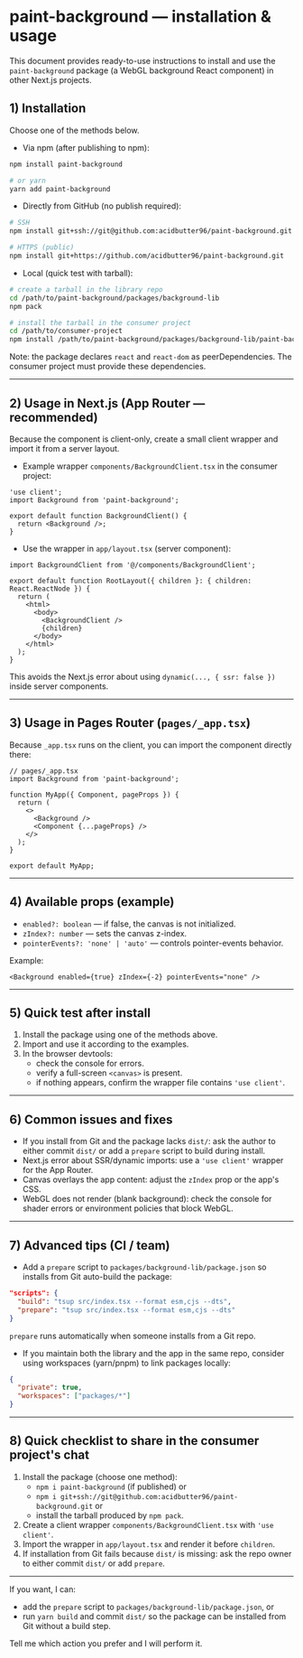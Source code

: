 # paint-background — installation & usage

This document provides ready-to-use instructions to install and use the `paint-background` package (a WebGL background React component) in other Next.js projects.

## 1) Installation

Choose one of the methods below.

- Via npm (after publishing to npm):

```bash
npm install paint-background

# or yarn
yarn add paint-background
```

- Directly from GitHub (no publish required):

```bash
# SSH
npm install git+ssh://git@github.com:acidbutter96/paint-background.git

# HTTPS (public)
npm install git+https://github.com/acidbutter96/paint-background.git
```

- Local (quick test with tarball):

```bash
# create a tarball in the library repo
cd /path/to/paint-background/packages/background-lib
npm pack

# install the tarball in the consumer project
cd /path/to/consumer-project
npm install /path/to/paint-background/packages/background-lib/paint-background-1.0.0.tgz
```

Note: the package declares `react` and `react-dom` as peerDependencies. The consumer project must provide these dependencies.

---

## 2) Usage in Next.js (App Router — recommended)

Because the component is client-only, create a small client wrapper and import it from a server layout.

- Example wrapper `components/BackgroundClient.tsx` in the consumer project:

```tsx
'use client';
import Background from 'paint-background';

export default function BackgroundClient() {
  return <Background />;
}
```

- Use the wrapper in `app/layout.tsx` (server component):

```tsx
import BackgroundClient from '@/components/BackgroundClient';

export default function RootLayout({ children }: { children: React.ReactNode }) {
  return (
    <html>
      <body>
        <BackgroundClient />
        {children}
      </body>
    </html>
  );
}
```

This avoids the Next.js error about using `dynamic(..., { ssr: false })` inside server components.

---

## 3) Usage in Pages Router (`pages/_app.tsx`)

Because `_app.tsx` runs on the client, you can import the component directly there:

```tsx
// pages/_app.tsx
import Background from 'paint-background';

function MyApp({ Component, pageProps }) {
  return (
    <>
      <Background />
      <Component {...pageProps} />
    </>
  );
}

export default MyApp;
```

---

## 4) Available props (example)

- `enabled?: boolean` — if false, the canvas is not initialized.
- `zIndex?: number` — sets the canvas z-index.
- `pointerEvents?: 'none' | 'auto'` — controls pointer-events behavior.

Example:

```tsx
<Background enabled={true} zIndex={-2} pointerEvents="none" />
```

---

## 5) Quick test after install

1. Install the package using one of the methods above.
2. Import and use it according to the examples.
3. In the browser devtools:
   - check the console for errors.
   - verify a full-screen `<canvas>` is present.
   - if nothing appears, confirm the wrapper file contains `'use client'`.

---

## 6) Common issues and fixes

- If you install from Git and the package lacks `dist/`: ask the author to either commit `dist/` or add a `prepare` script to build during install.
- Next.js error about SSR/dynamic imports: use a `'use client'` wrapper for the App Router.
- Canvas overlays the app content: adjust the `zIndex` prop or the app's CSS.
- WebGL does not render (blank background): check the console for shader errors or environment policies that block WebGL.

---

## 7) Advanced tips (CI / team)

- Add a `prepare` script to `packages/background-lib/package.json` so installs from Git auto-build the package:

```json
"scripts": {
  "build": "tsup src/index.tsx --format esm,cjs --dts",
  "prepare": "tsup src/index.tsx --format esm,cjs --dts"
}
```

`prepare` runs automatically when someone installs from a Git repo.

- If you maintain both the library and the app in the same repo, consider using workspaces (yarn/pnpm) to link packages locally:

```json
{
  "private": true,
  "workspaces": ["packages/*"]
}
```

---

## 8) Quick checklist to share in the consumer project's chat

1. Install the package (choose one method):
   - `npm i paint-background` (if published) or
   - `npm i git+ssh://git@github.com:acidbutter96/paint-background.git` or
   - install the tarball produced by `npm pack`.
2. Create a client wrapper `components/BackgroundClient.tsx` with `'use client'`.
3. Import the wrapper in `app/layout.tsx` and render it before `children`.
4. If installation from Git fails because `dist/` is missing: ask the repo owner to either commit `dist/` or add `prepare`.

---

If you want, I can:
- add the `prepare` script to `packages/background-lib/package.json`, or
- run `yarn build` and commit `dist/` so the package can be installed from Git without a build step.

Tell me which action you prefer and I will perform it.
